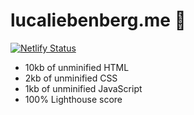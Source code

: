   <h1 align="left">
  lucaliebenberg.me 🎷 
  </h3>  
  
  
  [![Netlify Status](https://api.netlify.com/api/v1/badges/695ae959-8cd7-4b46-84b0-d4ad971a3736/deploy-status)](https://app.netlify.com/sites/lucaliebenbergme/deploys)


- 10kb of unminified HTML
- 2kb of unminified CSS
- 1kb of unminified JavaScript
- 100% Lighthouse score 
